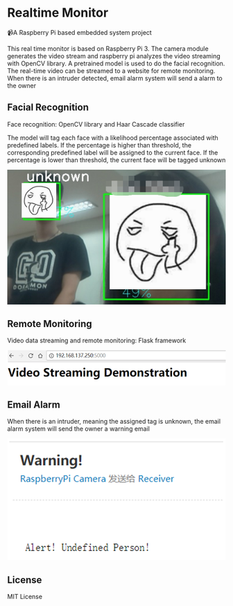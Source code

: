 # Realtime Monitor

📹A Raspberry Pi based embedded system project

This real time monitor is based on Raspberry Pi 3. The camera module generates the video stream and raspberry pi analyzes the video streaming with OpenCV library. A pretrained model is used to do the facial recognition. The real-time video can be streamed to a website for remote monitoring. When there is an intruder detected, email alarm system will send a alarm to the owner

## Facial Recognition

Face recognition: OpenCV library and Haar Cascade classifier

The model will tag each face with a likelihood percentage associated with predefined labels. If the percentage is higher than threshold, the corresponding predefined label will be assigned to the current face. If the percentage is lower than threshold, the current face will be tagged unknown

![](templates/facial.png)

## Remote Monitoring

Video data streaming and remote monitoring: Flask framework

![](templates/flask.png)

## Email Alarm

When there is an intruder, meaning the assigned tag is unknown, the email alarm system will send the owner a warning email

![](templates/email.png)

## License

MIT License
